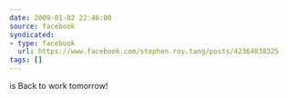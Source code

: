 ```yaml
---
date: 2009-01-02 22:46:00
source: facebook
syndicated:
- type: facebook
  url: https://www.facebook.com/stephen.roy.tang/posts/42364038325
tags: []
---
```


is Back to work tomorrow!